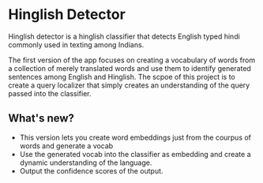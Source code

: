 # Hinglish Detector

Hinglish detector is a hinglish classifier that detects English typed hindi commonly used in texting among Indians. 

The first version of the app focuses on creating a vocabulary of words from a collection of merely translated words and use them to identify generated sentences among English and Hinglish. The scpoe of this project is to create a query localizer that simply creates an understanding of the query passed into the classifier.

## What's new?
- This version lets you create word embeddings just from the courpus of words and generate a vocab
- Use the generated vocab into the classifier as embedding and create a dynamic understanding of the language.
- Output the confidence scores of the output.


